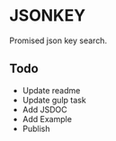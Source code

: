 # JSONKEY

Promised json key search.

## Todo

* Update readme
* Update gulp task
* Add JSDOC
* Add Example
* Publish